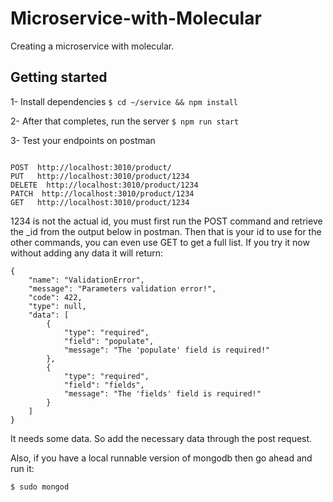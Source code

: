 # Microservice-with-Molecular

Creating a microservice with molecular.

## Getting started

1- Install dependencies
`$ cd ~/service && npm install`

2- After that completes, run the server
`$ npm run start`

3- Test your endpoints on postman

```

POST  http://localhost:3010/product/
PUT   http://localhost:3010/product/1234
DELETE  http://localhost:3010/product/1234
PATCH  http://localhost:3010/product/1234
GET   http://localhost:3010/product/1234

```

1234 is not the actual id, you must first run the POST command and retrieve the \_id from the output below in postman. Then that is your id to use for the other commands, you can even use GET to get a full list. If you try it now without adding any data it will return:

```
{
    "name": "ValidationError",
    "message": "Parameters validation error!",
    "code": 422,
    "type": null,
    "data": [
        {
            "type": "required",
            "field": "populate",
            "message": "The 'populate' field is required!"
        },
        {
            "type": "required",
            "field": "fields",
            "message": "The 'fields' field is required!"
        }
    ]
}
```

It needs some data. So add the necessary data through the post request.

Also, if you have a local runnable version of mongodb then go ahead and run it:

```
$ sudo mongod
```

